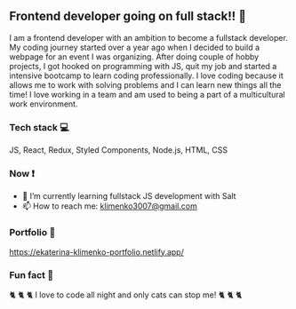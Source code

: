 ## Frontend developer going on full stack!! 💪

I am a frontend developer with an ambition to become a fullstack developer. My coding journey started over a year ago when I decided to build a webpage for an event I was organizing. After doing couple of hobby projects, I got hooked on programming with JS, quit my job and started a intensive bootcamp to learn coding professionally. I love coding because it allows me to work with solving problems and I can learn new things all the time! I love working in a team and am used to being a part of a multicultural work environment.

### Tech stack 💻
JS, React, Redux, Styled Components, Node.js, HTML, CSS

### Now ❗
- 🌱 I’m currently learning fullstack JS development with Salt
- 📫 How to reach me: klimenko3007@gmail.com

### Portfolio 💼
https://ekaterina-klimenko-portfolio.netlify.app/

### Fun fact 👻
🐈 🐈 🐈  I love to code all night and only cats can stop me! 🐈 🐈 🐈
